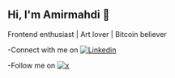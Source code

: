 ## Hi, I'm Amirmahdi 👋
Frontend enthusiast | Art lover | Bitcoin believer


-Connect with me on [![Linkedin](https://img.shields.io/badge/LinkedIn-0077B5?style=flat&logo=linkedin)](https://www.linkedin.com/in/amirmahdi-davoudikia-484928335)

-Follow me on [![x](https://img.shields.io/badge/X-000000?style=flat&logo=x)](https://x.com/Dati_yoo?t=KdT4H6AaeeI0D31d3upP5Q&s=35)
